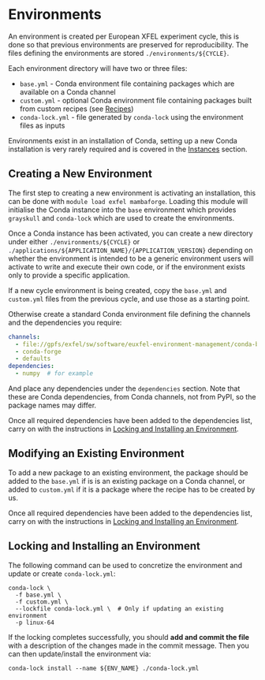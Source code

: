 # Environments

An environment is created per European XFEL experiment cycle, this is done so that previous environments are preserved for reproducibility. The files defining the environments are stored `./environments/${CYCLE}`.

Each environment directory will have two or three files:

- `base.yml` - Conda environment file containing packages which are available on a Conda channel
- `custom.yml` - optional Conda environment file containing packages built from custom recipes (see [Recipes](./recipes.md))
- `conda-lock.yml` - file generated by `conda-lock` using the environment files as inputs

Environments exist in an installation of Conda, setting up a new Conda installation is very rarely required and is covered in the [Instances](./instances.md) section.

## Creating a New Environment

The first step to creating a new environment is activating an installation, this can be done with `module load exfel mambaforge`. Loading this module will initialise the Conda instance into the `base` environment which provides `grayskull` and `conda-lock` which are used to create the environments.

Once a Conda instance has been activated, you can create a new directory under either `./environments/${CYCLE}` or `./applications/${APPLICATION_NAME}/{APPLICATION_VERSION}` depending on whether the environment is intended to be a generic environment users will activate to write and execute their own code, or if the environment exists only to provide a specific application.

If a new cycle environment is being created, copy the `base.yml` and `custom.yml` files from the previous cycle, and use those as a starting point.

Otherwise create a standard Conda environment file defining the channels and the dependencies you require:

```yaml
channels:
  - file://gpfs/exfel/sw/software/euxfel-environment-management/conda-bld
  - conda-forge
  - defaults
dependencies:
  - numpy  # for example
```

And place any dependencies under the `dependencies` section. Note that these are Conda dependencies, from Conda channels, not from PyPI, so the package names may differ.

Once all required dependencies have been added to the dependencies list, carry on with the instructions in [Locking and Installing an Environment](#locking-and-installing-an-environment).

## Modifying an Existing Environment

To add a new package to an existing environment, the package should be added to the `base.yml` if is is an existing package on a Conda channel, or added to `custom.yml` if it is a package where the recipe has to be created by us.

Once all required dependencies have been added to the dependencies list, carry on with the instructions in [Locking and Installing an Environment](#locking-and-installing-an-environment).

## Locking and Installing an Environment

The following command can be used to concretize the environment and update or create `conda-lock.yml`:

```shell
conda-lock \
  -f base.yml \
  -f custom.yml \
  --lockfile conda-lock.yml \  # Only if updating an existing environment
  -p linux-64
```

If the locking completes successfully, you should **add and commit the file** with a description of the changes made in the commit message. Then you can then update/install the environment via:

```shell
conda-lock install --name ${ENV_NAME} ./conda-lock.yml
```
